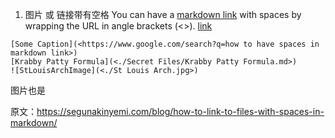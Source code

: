 1. 图片 或 链接带有空格
You can have a [markdown link](https://www.markdownguide.org/basic-syntax/#links) with spaces by wrapping the URL in angle brackets (<>).
[link](<Your Link With Spaces Here>)

```
[Some Caption](<https://www.google.com/search?q=how to have spaces in markdown link>)
[Krabby Patty Formula](<./Secret Files/Krabby Patty Formula.md>)
![StLouisArchImage](<./St Louis Arch.jpg>)
```


图片也是

原文：https://segunakinyemi.com/blog/how-to-link-to-files-with-spaces-in-markdown/